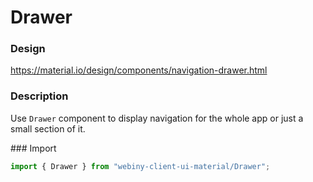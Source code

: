 # Drawer

### Design
<a href="https://material.io/design/components/navigation-drawer.html" target="_blank">https://material.io/design/components/navigation-drawer.html</a>

### Description
Use `Drawer` component to display navigation for the whole app or just a small section of it.

### Import
```js
import { Drawer } from "webiny-client-ui-material/Drawer";
```
